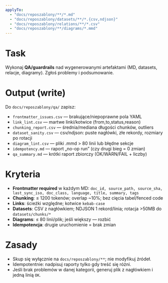 ```yaml
---
applyTo:
  - "docs/reposzablony/**/*.md"
  - "docs/reposzablony/datasets/**/*.{csv,ndjson}"
  - "docs/reposzablony/relations/**/*.csv"
  - "docs/reposzablony/**/diagrams/*.mmd"
---
```

# Task
Wykonaj **QA/guardrails** nad wygenerowanymi artefaktami (MD, datasets, relacje, diagramy). Zgłoś problemy i podsumowanie.

# Output (write)
Do `docs/reposzablony/qa/` zapisz:
- `frontmatter_issues.csv`  — brakujące/niepoprawne pola YAML
- `link_lint.csv`           — martwe linki/kotwice (from,to,status,reason)
- `chunking_report.csv`     — średnia/mediana długości chunków, outliers
- `dataset_sanity.csv`      — csv/ndjson: puste nagłówki, złe rekordy, rozmiary po rotacji
- `diagram_lint.csv`        — pliki .mmd > 80 linii lub błędne sekcje
- `idempotency.md`          — raport „no-op run” (czy drugi bieg = 0 zmian)
- `qa_summary.md`           — krótki raport zbiorczy (OK/WARN/FAIL + liczby)

# Kryteria
- **Frontmatter required** w każdym MD: `doc_id, source_path, source_sha, last_sync_iso, doc_class, language, title, summary, tags`
- **Chunking**: ≤ 1200 tokenów; overlap ~10%; bez cięcia tabel/fenced code
- **Links**: ścieżki względne; kotwice `kebab-case`
- **Datasets**: CSV z nagłówkiem; NDJSON 1 rekord/linia; rotacja >50MB do `datasets/chunks/*`
- **Diagrams**: ≤ 80 linii/plik; jeśli większy — rozbić
- **Idempotencja**: drugie uruchomienie = brak zmian

# Zasady
- Skup się wyłącznie na `docs/reposzablony/**`; nie modyfikuj źródeł.
- Idempotentnie: nadpisuj raporty tylko gdy treść się różni.
- Jeśli brak problemów w danej kategorii, generuj plik z nagłówkiem i jedną linią `OK`.
